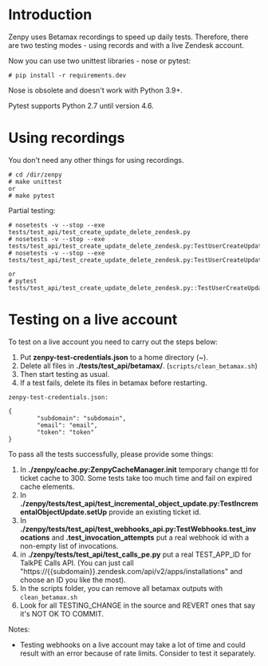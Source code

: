 # Introduction

Zenpy uses Betamax recordings to speed up daily tests. Therefore, there are two testing modes - using records and with a live Zendesk account.

Now you can use two unittest libraries - nose or pytest:

~~~
# pip install -r requirements.dev
~~~

Nose is obsolete and doesn't work with Python 3.9+. 

Pytest supports Python 2.7 until version 4.6.

# Using recordings

You don't need any other things for using recordings.
~~~
# cd /dir/zenpy
# make unittest
or
# make pytest
~~~

Partial testing:

~~~
# nosetests -v --stop --exe tests/test_api/test_create_update_delete_zendesk.py
# nosetests -v --stop --exe tests/test_api/test_create_update_delete_zendesk.py:TestUserCreateUpdateDelete
# nosetests -v --stop --exe tests/test_api/test_create_update_delete_zendesk.py:TestUserCreateUpdateDelete.test_multiple_update_full_objects

or
# pytest tests/test_api/test_create_update_delete_zendesk.py::TestUserCreateUpdateDelete.test_multiple_update_full_objects
~~~

# Testing on a live account

To test on a live account you need to carry out the steps below:

1. Put **zenpy-test-credentials.json** to a home directory (~).
2. Delete all files in **./tests/test_api/betamax/**. (```scripts/clean_betamax.sh```)
3. Then start testing as usual.
4. If a test fails, delete its files in betamax before restarting.

~~~ 
zenpy-test-credentials.json:

{
        "subdomain": "subdomain",
        "email": "email",
        "token": "token"
}
~~~

To pass all the tests successfully, please provide some things:

1. In **./zenpy/cache.py:ZenpyCacheManager.__init__** temporary change ttl for ticket cache to 300. Some tests take too much time and fail on expired cache elements.
2. In **./zenpy/tests/test_api/test_incremental_object_update.py:TestIncrementalObjectUpdate.setUp** provide an existing ticket id.
3. In **./zenpy/tests/test_api/test_webhooks_api.py:TestWebhooks.test_invocations** and **.test_invocation_attempts** put a real webhook id with a non-empty list of invocations.
4. in **./zenpy/tests/test_api/test_calls_pe.py** put a real TEST_APP_ID for TalkPE Calls API. (You can just call "https://{{subdomain}}.zendesk.com/api/v2/apps/installations" and choose an ID you like the most).
5. In the scripts folder, you can remove all betamax outputs with ```clean_betamax.sh```
6. Look for all TESTING_CHANGE in the source and REVERT ones that say it's NOT OK TO COMMIT.

Notes:

* Testing webhooks on a live account may take a lot of time and could result with an error because of rate limits. Consider to test it separately.
